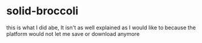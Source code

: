 # solid-broccoli
this is what I did abe, It isn't as well explained as I would like to because the platform would not let me save or download anymore
